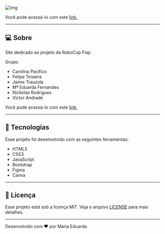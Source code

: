 ![img](https://github.com/d-araujof/Portifolio/blob/6ddee9e661790a78a52b3a8aa6c5fde242e5a4c6/img/projetos/robocup.png)

Você pode acessá-lo com este [link.](https://d-araujof.github.io/Guido/)

---

## **💻 Sobre**

Site dedicado ao projeto da RoboCup Fiap

Grupo:

- Carolina Pacífico 
- Felipe Teixeira 
- Jaime Trauzola 
- Mª Eduarda Fernandes 
- Nickolas Rodrigues 
- Victor Andrade 

Você pode acessá-lo com este [link.](https://d-araujof.github.io/Guido/)

---

## **🚀 Tecnologias**

Esse projeto foi desenvolvido com as seguintes ferramentas:

- HTML5
- CSS3
- JavaScript
- Bootstrap
- Figma
- Canva

---

## **📝 Licença**

Esse projeto está sob a licença MIT. Veja o arquivo [LICENSE](https://github.com/birobirobiro/nlw-heat-origin-v2/blob/main/.github/LICENSE.md) para mais detalhes.

---

Desenvolvido com ❤️ por Maria Eduarda
